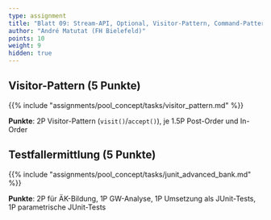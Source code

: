 ```yaml
---
type: assignment
title: "Blatt 09: Stream-API, Optional, Visitor-Pattern, Command-Pattern"
author: "André Matutat (FH Bielefeld)"
points: 10
weight: 9
hidden: true
---
```



## Visitor-Pattern (5 Punkte)

{{% include "assignments/pool_concept/tasks/visitor_pattern.md" %}}

**Punkte**: 2P Visitor-Pattern (`visit()`/`accept()`), je 1.5P Post-Order und In-Order


## Testfallermittlung (5 Punkte)

{{% include "assignments/pool_concept/tasks/junit_advanced_bank.md" %}}

**Punkte**: 2P für ÄK-Bildung, 1P GW-Analyse, 1P Umsetzung als JUnit-Tests, 1P parametrische JUnit-Tests
